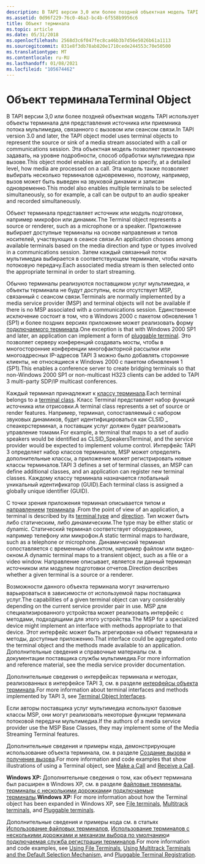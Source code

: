 ```yaml
---
description: В TAPI версии 3,0 или более поздней объектная модель TAPI использует объекты терминала для представления источника или приемника потока мультимедиа, связанного с вызовом или сеансом связи.
ms.assetid: 0d96f229-76c0-46a3-bc4b-6f558b9956c6
title: Объект терминала
ms.topic: article
ms.date: 05/31/2018
ms.openlocfilehash: 2568d3c6f047fec8ca46b3b7d56e5026b61a1113
ms.sourcegitcommit: 831e8f3db78ab820e1710cede244553c70e50500
ms.translationtype: MT
ms.contentlocale: ru-RU
ms.lasthandoff: 01/08/2021
ms.locfileid: "105674462"
---
```

# <a name="terminal-object"></a><span data-ttu-id="adbfd-103">Объект терминала</span><span class="sxs-lookup"><span data-stu-id="adbfd-103">Terminal Object</span></span>

<span data-ttu-id="adbfd-104">В TAPI версии 3,0 или более поздней объектная модель TAPI использует объекты терминала для представления источника или приемника потока мультимедиа, связанного с вызовом или сеансом связи.</span><span class="sxs-lookup"><span data-stu-id="adbfd-104">In TAPI version 3.0 and later, the TAPI object model uses terminal objects to represent the source or sink of a media stream associated with a call or communications session.</span></span> <span data-ttu-id="adbfd-105">Эта объектная модель позволяет приложению задавать, на уровне подробности, способ обработки мультимедиа при вызове.</span><span class="sxs-lookup"><span data-stu-id="adbfd-105">This object model enables an application to specify, at a detailed level, how media are processed on a call.</span></span> <span data-ttu-id="adbfd-106">Эта модель также позволяет выбирать несколько терминалов одновременно, поэтому, например, вызов может быть выведен на звуковой динамик и записан одновременно.</span><span class="sxs-lookup"><span data-stu-id="adbfd-106">This model also enables multiple terminals to be selected simultaneously, so for example, a call can be output to an audio speaker and recorded simultaneously.</span></span>

<span data-ttu-id="adbfd-107">Объект терминала представляет источник или модуль подготовки, например микрофон или динамик.</span><span class="sxs-lookup"><span data-stu-id="adbfd-107">The Terminal object represents a source or renderer, such as a microphone or a speaker.</span></span> <span data-ttu-id="adbfd-108">Приложение выбирает доступные терминалы на основе направления и типов носителей, участвующих в сеансе связи.</span><span class="sxs-lookup"><span data-stu-id="adbfd-108">An application chooses among available terminals based on the media direction and type or types involved in a communications session.</span></span> <span data-ttu-id="adbfd-109">Затем каждый связанный поток мультимедиа выбирается в соответствующем терминале, чтобы начать потоковую передачу.</span><span class="sxs-lookup"><span data-stu-id="adbfd-109">Each associated media stream is then selected onto the appropriate terminal in order to start streaming.</span></span>

<span data-ttu-id="adbfd-110">Обычно терминалы реализуются поставщиком услуг мультимедиа, и объекты терминала не будут доступны, если отсутствует MSP, связанный с сеансом связи.</span><span class="sxs-lookup"><span data-stu-id="adbfd-110">Terminals are normally implemented by a media service provider (MSP) and terminal objects will not be available if there is no MSP associated with a communications session.</span></span> <span data-ttu-id="adbfd-111">Единственное исключение состоит в том, что в Windows 2000 с пакетом обновления 1 (SP1) и более поздних версиях приложение может реализовать форму [подключаемого терминала](pluggable-terminals.md).</span><span class="sxs-lookup"><span data-stu-id="adbfd-111">One exception is that with Windows 2000 SP1 and later, an application can implement a form of [pluggable terminal](pluggable-terminals.md).</span></span> <span data-ttu-id="adbfd-112">Это позволяет серверу конференций создавать мосты, чтобы в многосторонние конференции многофакторной рассылки или многоадресных IP-адресов TAPI 3 можно было добавлять сторонние клиенты, не относящиеся к Windows 2000 с пакетом обновления 1 (SP1).</span><span class="sxs-lookup"><span data-stu-id="adbfd-112">This enables a conference server to create bridging terminals so that non-Windows 2000 SP1 or non-multicast H323 clients can be added to TAPI 3 multi-party SDP/IP multicast conferences.</span></span>

<span data-ttu-id="adbfd-113">Каждый терминал принадлежит к [классу терминала](terminal-class.md).</span><span class="sxs-lookup"><span data-stu-id="adbfd-113">Each terminal belongs to a [terminal class](terminal-class.md).</span></span> <span data-ttu-id="adbfd-114">Класс Terminal представляет набор функций источника или отрисовки.</span><span class="sxs-lookup"><span data-stu-id="adbfd-114">A terminal class represents a set of source or render features.</span></span> <span data-ttu-id="adbfd-115">Например, терминал, сопоставляемый с набором звуковых динамиков, будет идентифицироваться как CLSID \_ спеакерстерминал, а поставщик услуг должен будет реализовать управление томами.</span><span class="sxs-lookup"><span data-stu-id="adbfd-115">For example, a terminal that maps to a set of audio speakers would be identified as CLSID\_SpeakersTerminal, and the service provider would be expected to implement volume control.</span></span> <span data-ttu-id="adbfd-116">Интерфейс TAPI 3 определяет набор классов терминалов, MSP может определять дополнительные классы, а приложение может регистрировать новые классы терминалов.</span><span class="sxs-lookup"><span data-stu-id="adbfd-116">TAPI 3 defines a set of terminal classes, an MSP can define additional classes, and an application can register new terminal classes.</span></span> <span data-ttu-id="adbfd-117">Каждому классу терминала назначается глобальный уникальный идентификатор (GUID).</span><span class="sxs-lookup"><span data-stu-id="adbfd-117">Each terminal class is assigned a globally unique identifier (GUID).</span></span>

<span data-ttu-id="adbfd-118">С точки зрения приложения терминал описывается типом и [направлением](/windows/desktop/api/Tapi3if/ne-tapi3if-terminal_direction) [терминала](/windows/desktop/api/Tapi3if/ne-tapi3if-terminal_type) .</span><span class="sxs-lookup"><span data-stu-id="adbfd-118">From the point of view of an application, a terminal is described by its [terminal type](/windows/desktop/api/Tapi3if/ne-tapi3if-terminal_type) and [direction](/windows/desktop/api/Tapi3if/ne-tapi3if-terminal_direction).</span></span> <span data-ttu-id="adbfd-119">Тип может быть либо статическим, либо динамическим.</span><span class="sxs-lookup"><span data-stu-id="adbfd-119">The type may be either static or dynamic.</span></span> <span data-ttu-id="adbfd-120">Статический терминал соответствует оборудованию, например телефону или микрофон.</span><span class="sxs-lookup"><span data-stu-id="adbfd-120">A static terminal maps to hardware, such as a telephone or microphone.</span></span> <span data-ttu-id="adbfd-121">Динамический терминал сопоставляется с временным объектом, например файлом или видео-окном.</span><span class="sxs-lookup"><span data-stu-id="adbfd-121">A dynamic terminal maps to a transient object, such as a file or a video window.</span></span> <span data-ttu-id="adbfd-122">Направление описывает, является ли данный терминал источником или модулем подготовки отчетов.</span><span class="sxs-lookup"><span data-stu-id="adbfd-122">Direction describes whether a given terminal is a source or a renderer.</span></span>

<span data-ttu-id="adbfd-123">Возможности данного объекта терминала могут значительно варьироваться в зависимости от используемой пары поставщика услуг.</span><span class="sxs-lookup"><span data-stu-id="adbfd-123">The capabilities of a given terminal object can vary considerably depending on the current service provider pair in use.</span></span> <span data-ttu-id="adbfd-124">MSP для специализированного устройства может реализовать интерфейс с методами, подходящими для этого устройства.</span><span class="sxs-lookup"><span data-stu-id="adbfd-124">The MSP for a specialized device might implement an interface with methods appropriate to that device.</span></span> <span data-ttu-id="adbfd-125">Этот интерфейс может быть агрегирован на объект терминала и методы, доступные приложению.</span><span class="sxs-lookup"><span data-stu-id="adbfd-125">That interface could be aggregated onto the terminal object and the methods made available to an application.</span></span> <span data-ttu-id="adbfd-126">Дополнительные сведения и справочные материалы см. в документации поставщика службы мультимедиа.</span><span class="sxs-lookup"><span data-stu-id="adbfd-126">For more information and reference material, see the media service provider documentation.</span></span>

<span data-ttu-id="adbfd-127">Дополнительные сведения о интерфейсах терминала и методах, реализованных в интерфейсе TAPI 3, см. в разделе [интерфейсы объекта терминала](terminal-object-interfaces.md).</span><span class="sxs-lookup"><span data-stu-id="adbfd-127">For more information about terminal interfaces and methods implemented by TAPI 3, see [Terminal Object Interfaces](terminal-object-interfaces.md).</span></span>

<span data-ttu-id="adbfd-128">Если авторы поставщика услуг мультимедиа используют базовые классы MSP, они могут реализовать некоторые функции терминала потоковой передачи мультимедиа.</span><span class="sxs-lookup"><span data-stu-id="adbfd-128">If the authors of a media service provider use the MSP Base Classes, they may implement some of the Media Streaming Terminal features.</span></span>

<span data-ttu-id="adbfd-129">Дополнительные сведения и примеры кода, демонстрирующие использование объекта терминала, см. в разделе [Создание вызова](make-a-call.md) и [получение вызова](receive-a-call.md).</span><span class="sxs-lookup"><span data-stu-id="adbfd-129">For more information and code examples that show illustrations of using a Terminal object, see [Make a Call](make-a-call.md) and [Receive a Call](receive-a-call.md).</span></span>

<span data-ttu-id="adbfd-130">**Windows XP:** Дополнительные сведения о том, как объект терминала был расширен в Windows XP, см. в разделе [файловые терминалы](file-terminals.md), [терминалы с несколькими дорожками](multitrack-terminals.md)и [подключаемые терминалы](pluggable-terminals.md).</span><span class="sxs-lookup"><span data-stu-id="adbfd-130">**Windows XP:** For more information about how the Terminal object has been expanded in Windows XP, see [File terminals](file-terminals.md), [Multitrack terminals](multitrack-terminals.md), and [Pluggable terminals](pluggable-terminals.md).</span></span>

<span data-ttu-id="adbfd-131">Дополнительные сведения и примеры кода см. в статьях [Использование файловых терминалов](using-file-terminals.md), [Использование терминалов с несколькими дорожками и механизм выбора по умолчанию](using-multitrack-terminals-and-the-default-selection-mechanism.md)и [подключаемая служба регистрации терминалов](pluggable-terminal-registration.md).</span><span class="sxs-lookup"><span data-stu-id="adbfd-131">For more information and code examples, see [Using File Terminals](using-file-terminals.md), [Using Multitrack Terminals and the Default Selection Mechanism](using-multitrack-terminals-and-the-default-selection-mechanism.md), and [Pluggable Terminal Registration](pluggable-terminal-registration.md).</span></span>

 

 



